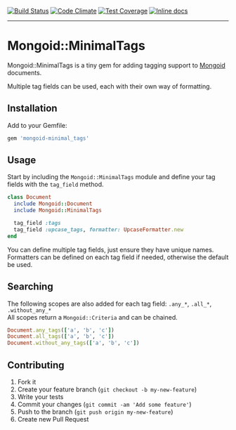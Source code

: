 [![Build Status](https://travis-ci.org/harrisbaird/mongoid-minimal_tags.svg?branch=master)](https://travis-ci.org/harrisbaird/mongoid-minimal_tags)
[![Code Climate](https://codeclimate.com/github/harrisbaird/mongoid-minimal_tags/badges/gpa.svg)](https://codeclimate.com/github/harrisbaird/mongoid-minimal_tags)
[![Test Coverage](https://codeclimate.com/github/harrisbaird/mongoid-minimal_tags/badges/coverage.svg)](https://codeclimate.com/github/harrisbaird/mongoid-minimal_tags/coverage)
[![Inline docs](http://inch-ci.org/github/harrisbaird/mongoid-minimal_tags.svg?branch=master)](http://inch-ci.org/github/harrisbaird/mongoid-minimal_tags)

---

# Mongoid::MinimalTags

Mongoid::MinimalTags is a tiny gem for adding tagging support to [Mongoid](https://github.com/mongodb/mongoid) documents.

Multiple tag fields can be used, each with their own way of formatting.

## Installation

Add to your Gemfile:

```ruby
gem 'mongoid-minimal_tags'
```

## Usage

Start by including the `Mongoid::MinimalTags` module and define your tag fields
with the `tag_field` method.

```ruby
class Document
  include Mongoid::Document
  include Mongoid::MinimalTags

  tag_field :tags
  tag_field :upcase_tags, formatter: UpcaseFormatter.new
end
```

You can define multiple tag fields, just ensure they have unique names.  
Formatters can be defined on each tag field if needed, otherwise the default be used.

## Searching
The following scopes are also added for each tag field:
`.any_*`, `.all_*`, `.without_any_*`  
All scopes return a `Mongoid::Criteria` and can be chained.

```ruby
Document.any_tags(['a', 'b', 'c'])
Document.all_tags(['a', 'b', 'c'])
Document.without_any_tags(['a', 'b', 'c'])
```

## Contributing

1. Fork it
2. Create your feature branch (`git checkout -b my-new-feature`)
3. Write your tests
4. Commit your changes (`git commit -am 'Add some feature'`)
5. Push to the branch (`git push origin my-new-feature`)
6. Create new Pull Request
